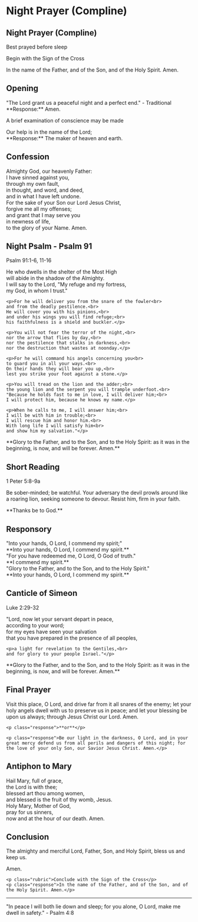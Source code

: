 # Night Prayer (Compline)

<div class="prayer-section">
  <h2 class="prayer-title">Night Prayer (Compline)</h2>
  <div class="time-indicator">Best prayed before sleep</div>
  
  <div class="prayer-text">
    <p class="rubric">Begin with the Sign of the Cross</p>
    <p class="response">In the name of the Father, and of the Son, and of the Holy Spirit. Amen.</p>
  </div>
</div>

## Opening

<div class="verse">
"The Lord grant us a peaceful night and a perfect end." - Traditional
</div>

<div class="response">**Response:** Amen.</div>

<div class="prayer-text">
<p class="rubric">A brief examination of conscience may be made</p>

<p class="response">Our help is in the name of the Lord;<br>
**Response:** The maker of heaven and earth.</p>
</div>

## Confession

<div class="prayer-text">
<p class="response">Almighty God, our heavenly Father:<br>
I have sinned against you,<br>
through my own fault,<br>
in thought, and word, and deed,<br>
and in what I have left undone.<br>
For the sake of your Son our Lord Jesus Christ,<br>
forgive me all my offenses;<br>
and grant that I may serve you<br>
in newness of life,<br>
to the glory of your Name. Amen.</p>
</div>

## Night Psalm - Psalm 91

<div class="reading">
  <div class="reading-reference">Psalm 91:1-6, 11-16</div>
  <div class="prayer-text">
    <p>He who dwells in the shelter of the Most High<br>
    will abide in the shadow of the Almighty.<br>
    I will say to the Lord, "My refuge and my fortress,<br>
    my God, in whom I trust."</p>
    
    <p>For he will deliver you from the snare of the fowler<br>
    and from the deadly pestilence.<br>
    He will cover you with his pinions,<br>
    and under his wings you will find refuge;<br>
    his faithfulness is a shield and buckler.</p>
    
    <p>You will not fear the terror of the night,<br>
    nor the arrow that flies by day,<br>
    nor the pestilence that stalks in darkness,<br>
    nor the destruction that wastes at noonday.</p>
    
    <p>For he will command his angels concerning you<br>
    to guard you in all your ways.<br>
    On their hands they will bear you up,<br>
    lest you strike your foot against a stone.</p>
    
    <p>You will tread on the lion and the adder;<br>
    the young lion and the serpent you will trample underfoot.<br>
    "Because he holds fast to me in love, I will deliver him;<br>
    I will protect him, because he knows my name.</p>
    
    <p>When he calls to me, I will answer him;<br>
    I will be with him in trouble;<br>
    I will rescue him and honor him.<br>
    With long life I will satisfy him<br>
    and show him my salvation."</p>
  </div>
</div>

<div class="response">**Glory to the Father, and to the Son, and to the Holy Spirit: as it was in the beginning, is now, and will be forever. Amen.**</div>

## Short Reading

<div class="reading">
  <div class="reading-reference">1 Peter 5:8-9a</div>
  <div class="prayer-text">
    <p>Be sober-minded; be watchful. Your adversary the devil prowls around like a roaring lion, seeking someone to devour. Resist him, firm in your faith.</p>
  </div>
</div>

<div class="response">**Thanks be to God.**</div>

## Responsory

<div class="verse">
"Into your hands, O Lord, I commend my spirit;"
</div>

<div class="response">**Into your hands, O Lord, I commend my spirit.**</div>

<div class="verse">
"For you have redeemed me, O Lord, O God of truth."
</div>

<div class="response">**I commend my spirit.**</div>

<div class="verse">
"Glory to the Father, and to the Son, and to the Holy Spirit."
</div>

<div class="response">**Into your hands, O Lord, I commend my spirit.**</div>

## Canticle of Simeon

<div class="reading">
  <div class="reading-reference">Luke 2:29-32</div>
  <div class="prayer-text">
    <p>"Lord, now let your servant depart in peace,<br>
    according to your word;<br>
    for my eyes have seen your salvation<br>
    that you have prepared in the presence of all peoples,</p>
    
    <p>a light for revelation to the Gentiles,<br>
    and for glory to your people Israel."</p>
  </div>
</div>

<div class="response">**Glory to the Father, and to the Son, and to the Holy Spirit: as it was in the beginning, is now, and will be forever. Amen.**</div>

## Final Prayer

<div class="prayer-section">
  <div class="prayer-text">
    <p class="response">Visit this place, O Lord, and drive far from it all snares of the enemy; let your holy angels dwell with us to preserve us in peace; and let your blessing be upon us always; through Jesus Christ our Lord. Amen.</p>
    
    <p class="response">**or**</p>
    
    <p class="response">Be our light in the darkness, O Lord, and in your great mercy defend us from all perils and dangers of this night; for the love of your only Son, our Savior Jesus Christ. Amen.</p>
  </div>
</div>

## Antiphon to Mary

<div class="prayer-text">
<p class="response">Hail Mary, full of grace,<br>
the Lord is with thee;<br>
blessed art thou among women,<br>
and blessed is the fruit of thy womb, Jesus.<br>
Holy Mary, Mother of God,<br>
pray for us sinners,<br>
now and at the hour of our death. Amen.</p>
</div>

## Conclusion

<div class="prayer-section">
  <div class="prayer-text">
    <p class="verse">The almighty and merciful Lord, Father, Son, and Holy Spirit, bless us and keep us.</p>
    <p class="response">Amen.</p>
    
    <p class="rubric">Conclude with the Sign of the Cross</p>
    <p class="response">In the name of the Father, and of the Son, and of the Holy Spirit. Amen.</p>
  </div>
</div>

---

<div class="verse">
"In peace I will both lie down and sleep; for you alone, O Lord, make me dwell in safety." - Psalm 4:8
</div>
